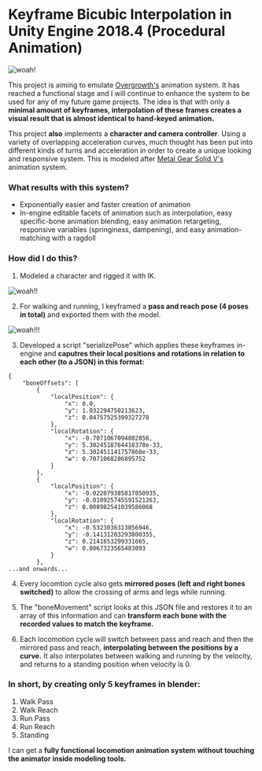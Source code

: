 # Keyframe Bicubic Interpolation in Unity Engine 2018.4 (Procedural Animation)
![woah!](https://github.com/wellwhy/pent-up/blob/master/pntup.gif?raw=true)

This project is aiming to emulate [Overgrowth's](https://www.youtube.com/watch?v=LNidsMesxSE) animation system. It has reached a functional stage and I will continue to enhance the system to be used for any of my future game projects. The idea is that with only a **minimal amount of keyframes, interpolation of these frames creates a visual result that is almost identical to hand-keyed animation.**

This project **also** implements a **character and camera controller**. Using a variety of overlapping acceleration curves, much thought has been put into different kinds of turns and acceleration in order to create a unique looking and responsive system. This is modeled after [Metal Gear Solid V's](https://www.youtube.com/watch?v=C2A8vxSFWto) animation system.

### What results with this system?
* Exponentially easier and faster creation of animation
* In-engine editable facets of animation such as interpolation, easy specific-bone animation blending, easy animation retargeting, responsive variables (springiness, dampening), and easy animation-matching with a ragdoll

### How did I do this?
1. Modeled a character and rigged it with IK.

![woah!!](https://github.com/wellwhy/pent-up/blob/master/1.png?raw=true)

2. For walking and running, I keyframed a **pass and reach pose (4 poses in total)** and exported them with the model.

![woah!!!](https://github.com/wellwhy/pent-up/blob/master/2.gif?raw=true)

3. Developed a script "serializePose" which applies these keyframes in-engine and **caputres their local positions and rotations in relation to each other (to a JSON) in this format:**
````
{
    "boneOffsets": [
        {
            "localPosition": {
                "x": 0.0,
                "y": 1.032294750213623,
                "z": 0.04757525399327278
            },
            "localRotation": {
                "x": -0.7071067094802856,
                "y": 5.3024518764418378e-33,
                "z": 5.302451141757868e-33,
                "w": 0.7071068286895752
            }
        },
        {
            "localPosition": {
                "x": -0.022079385817050935,
                "y": -0.010925745591521263,
                "z": 0.008982541039586068
            },
            "localRotation": {
                "x": -0.5323036313056946,
                "y": -0.14131203293800355,
                "z": 0.2141653299331665,
                "w": 0.8067323565483093
            }
        },
...and onwards...
````

4. Every locomtion cycle also gets **mirrored poses (left and right bones switched)** to allow the crossing of arms and legs while running.

5. The "boneMovement" script looks at this JSON file and restores it to an array of this information and can **transform each bone with the recorded values to match the keyframe.**

6. Each locomotion cycle will switch between pass and reach and then the mirrored pass and reach, **interpolating between the positions by a curve.** It also interpolates between walking and running by the velocity, and returns to a standing position when velocity is 0.

### In short, by creating only 5 keyframes in blender:
1. Walk Pass
2. Walk Reach
3. Run Pass
4. Run Reach
5. Standing

I can get a **fully functional locomotion animation system without touching the animator inside modeling tools.**
